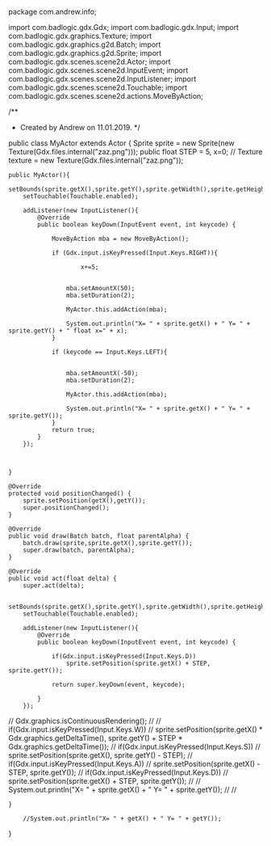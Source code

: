 package com.andrew.info;

import com.badlogic.gdx.Gdx;
import com.badlogic.gdx.Input;
import com.badlogic.gdx.graphics.Texture;
import com.badlogic.gdx.graphics.g2d.Batch;
import com.badlogic.gdx.graphics.g2d.Sprite;
import com.badlogic.gdx.scenes.scene2d.Actor;
import com.badlogic.gdx.scenes.scene2d.InputEvent;
import com.badlogic.gdx.scenes.scene2d.InputListener;
import com.badlogic.gdx.scenes.scene2d.Touchable;
import com.badlogic.gdx.scenes.scene2d.actions.MoveByAction;

/**
 * Created by Andrew on 11.01.2019.
 */

public class MyActor extends Actor {
    Sprite sprite = new Sprite(new Texture(Gdx.files.internal("zaz.png")));
    public float STEP = 5, x=0;
//    Texture texture = new Texture(Gdx.files.internal("zaz.png"));


	public MyActor(){
		setBounds(sprite.getX(),sprite.getY(),sprite.getWidth(),sprite.getHeight());
		setTouchable(Touchable.enabled);

		addListener(new InputListener(){
			@Override
			public boolean keyDown(InputEvent event, int keycode) {

				MoveByAction mba = new MoveByAction();

				if (Gdx.input.isKeyPressed(Input.Keys.RIGHT)){

						x+=5;


					mba.setAmountX(50);
					mba.setDuration(2);

					MyActor.this.addAction(mba);

					System.out.println("X= " + sprite.getX() + " Y= " + sprite.getY() + " float x=" + x);
				}

				if (keycode == Input.Keys.LEFT){


					mba.setAmountX(-50);
					mba.setDuration(2);

					MyActor.this.addAction(mba);

					System.out.println("X= " + sprite.getX() + " Y= " + sprite.getY());
				}
				return true;
			}
		});



	}

	@Override
	protected void positionChanged() {
		sprite.setPosition(getX(),getY());
		super.positionChanged();
	}

	@Override
	public void draw(Batch batch, float parentAlpha) {
		batch.draw(sprite,sprite.getX(),sprite.getY());
		super.draw(batch, parentAlpha);
	}

	@Override
	public void act(float delta) {
		super.act(delta);

		setBounds(sprite.getX(),sprite.getY(),sprite.getWidth(),sprite.getHeight());
		setTouchable(Touchable.enabled);

		addListener(new InputListener(){
			@Override
			public boolean keyDown(InputEvent event, int keycode) {

				if(Gdx.input.isKeyPressed(Input.Keys.D))
					sprite.setPosition(sprite.getX() + STEP, sprite.getY());

				return super.keyDown(event, keycode);

			}
		});

//		Gdx.graphics.isContinuousRendering();
//
//				if(Gdx.input.isKeyPressed(Input.Keys.W))
//					sprite.setPosition(sprite.getX() * Gdx.graphics.getDeltaTime(), sprite.getY() + STEP * Gdx.graphics.getDeltaTime());
//				if(Gdx.input.isKeyPressed(Input.Keys.S))
//					sprite.setPosition(sprite.getX(), sprite.getY() - STEP);
//				if(Gdx.input.isKeyPressed(Input.Keys.A))
//					sprite.setPosition(sprite.getX() - STEP, sprite.getY());
//				if(Gdx.input.isKeyPressed(Input.Keys.D))
//					sprite.setPosition(sprite.getX() + STEP, sprite.getY());
//
//				System.out.println("X= " + sprite.getX() + " Y= " + sprite.getY());
//
//

	}

		//System.out.println("X= " + getX() + " Y= " + getY());


}
